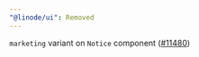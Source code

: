 ```yaml
---
"@linode/ui": Removed
---
```


`marketing` variant on `Notice` component ([#11480](https://github.com/linode/manager/pull/11480))
